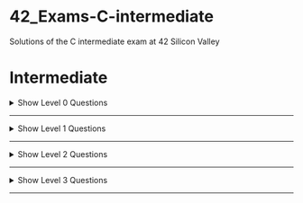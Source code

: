# 42_Exams-C-intermediate

Solutions of the C intermediate exam at 42 Silicon Valley

# Intermediate

<details>
    <summary>Show Level 0 Questions</summary>

|Problems/Subjects                                              |Code                                                      |
|---------------------------------------------------------------|:--------------------------------------------------------:|
|[count_of_2](level00/count_of_2/subject.en.txt)                |[:book:](level00/count_of_2/count_of_2.c)                 |
|[equation](level00/equation/subject.en.txt)                    |[:book:](level00/equation/equation.c)                     |
|[find_pivot](level00/find_pivot/subject.en.txt)                |[:book:](level00/find_pivot/find_pivot.c)                 |
|[is_anagram](level00/is_anagram/subject.en.txt)                |[:book:](level00/is_anagram/is_anagram_simplified.c)      |
|[print_doublon](level00/print_doublon/subject.en.txt)          |[:book:](level00/print_doublon/print_doublon.c)           |

</details>

---

<details>
    <summary>Show Level 1 Questions</summary>

|Problems/Subjects                                              |Code                                                      |
|---------------------------------------------------------------|:--------------------------------------------------------:|
|[count_alpha](level01/count_alpha/subject.en.txt)              |[:book:](level01/count_alpha/count_alpha.c)               |
|[height_tree](level01/height_tree/subject.en.txt)              |[:book:](level01/height_tree/height_tree.c)               |
|[queue](level01/queue/subject.en.txt)                          |[:question:](level01/queue/queue.c)                       |
|[stack](level01/stack/subject.en.txt)                          |[:book:](level01/stack/stack.c)                           |


</details>

---

<details>
    <summary>Show Level 2 Questions</summary>

|Problems/Subjects                                              |Code                                                      |
|---------------------------------------------------------------|:--------------------------------------------------------:|
|[is_looping.c](level02/is_looping/subject.en.txt)              |[:book:](level02/is_looping/is_looping.c)                 |
|[ord_alphlong](level02/ord_alphlong/subject.en.txt)            |[:question:](level02/ord_alphlong/ord_alphlong.c)         |


</details>

---


<details>
    <summary>Show Level 3 Questions</summary>

|Problems/Subjects                                              |Code                                                      |
|---------------------------------------------------------------|:--------------------------------------------------------:|
|[width_tree.c](level03/width_tree/subject.en.txt)              |[:question:](level02/width_tree/width_tree.c)             |


</details>

---

